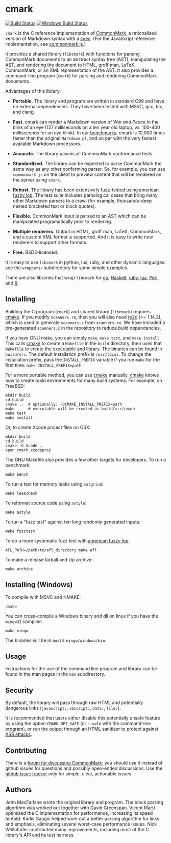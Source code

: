 cmark
=====

[![Build Status]](https://travis-ci.org/jgm/cmark)
[![Windows Build Status]](https://ci.appveyor.com/project/jgm/cmark)

`cmark` is the C reference implementation of [CommonMark], a
rationalized version of Markdown syntax with a [spec][the spec].
(For the JavaScript reference implementation, see
[commonmark.js].)

It provides a shared library (`libcmark`) with functions for parsing
CommonMark documents to an abstract syntax tree (AST), manipulating
the AST, and rendering the document to HTML, groff man, LaTeX,
CommonMark, or an XML representation of the AST.  It also provides a
command-line program (`cmark`) for parsing and rendering CommonMark
documents.

Advantages of this library:

- **Portable.**  The library and program are written in standard
  C99 and have no external dependencies.  They have been tested with
  MSVC, gcc, tcc, and clang.

- **Fast.** cmark can render a Markdown version of *War and Peace* in
  the blink of an eye (127 milliseconds on a ten year old laptop,
  vs. 100-400 milliseconds for an eye blink).  In our [benchmarks],
  cmark is 10,000 times faster than the original `Markdown.pl`, and
  on par with the very fastest available Markdown processors.

- **Accurate.** The library passes all CommonMark conformance tests.

- **Standardized.** The library can be expected to parse CommonMark
  the same way as any other conforming parser.  So, for example,
  you can use `commonmark.js` on the client to preview content that
  will be rendered on the server using `cmark`.

- **Robust.** The library has been extensively fuzz-tested using
  [american fuzzy lop].  The test suite includes pathological cases
  that bring many other Markdown parsers to a crawl (for example,
  thousands-deep nested bracketed text or block quotes).

- **Flexible.** CommonMark input is parsed to an AST which can be
  manipulated programatically prior to rendering.

- **Multiple renderers.**  Output in HTML, groff man, LaTeX, CommonMark,
  and a custom XML format is supported. And it is easy to write new
  renderers to support other formats.

- **Free.** BSD2-licensed.

It is easy to use `libcmark` in python, lua, ruby, and other dynamic
languages: see the `wrappers/` subdirectory for some simple examples.

There are also libraries that wrap `libcmark` for
[go](https://github.com/rhinoman/go-commonmark),
[Haskell](http://hackage.haskell.org/package/cmark),
[ruby](https://github.com/gjtorikian/commonmarker),
[lua](https://github.com/jgm/cmark-lua),
[Perl](https://metacpan.org/release/CommonMark), and
[R](http://cran.r-project.org/package=commonmark).

Installing
----------

Building the C program (`cmark`) and shared library (`libcmark`)
requires [cmake].  If you modify `scanners.re`, then you will also
need [re2c] (>= 1.14.2), which is used to generate `scanners.c` from
`scanners.re`.  We have included a pre-generated `scanners.c` in
the repository to reduce build dependencies.

If you have GNU make, you can simply `make`, `make test`, and `make
install`.  This calls [cmake] to create a `Makefile` in the `build`
directory, then uses that `Makefile` to create the executable and
library.  The binaries can be found in `build/src`.  The default
installation prefix is `/usr/local`.  To change the installation
prefix, pass the `INSTALL_PREFIX` variable if you run `make` for the
first time: `make INSTALL_PREFIX=path`.

For a more portable method, you can use [cmake] manually. [cmake] knows
how to create build environments for many build systems.  For example,
on FreeBSD:

    mkdir build
    cd build
    cmake ..  # optionally: -DCMAKE_INSTALL_PREFIX=path
    make      # executable will be created as build/src/cmark
    make test
    make install

Or, to create Xcode project files on OSX:

    mkdir build
    cd build
    cmake -G Xcode ..
    open cmark.xcodeproj

The GNU Makefile also provides a few other targets for developers.
To run a benchmark:

    make bench

To run a test for memory leaks using `valgrind`:

    make leakcheck

To reformat source code using `astyle`:

    make astyle

To run a "fuzz test" against ten long randomly generated inputs:

    make fuzztest

To do a more systematic fuzz test with [american fuzzy lop]:

    AFL_PATH=/path/to/afl_directory make afl

To make a release tarball and zip archive:

    make archive

Installing (Windows)
--------------------

To compile with MSVC and NMAKE:

    nmake

You can cross-compile a Windows binary and dll on linux if you have the
`mingw32` compiler:

    make mingw

The binaries will be in `build-mingw/windows/bin`.

Usage
-----

Instructions for the use of the command line program and library can
be found in the man pages in the `man` subdirectory.

Security
--------

By default, the library will pass through raw HTML and potentially
dangerous links (`javascript:`, `vbscript:`, `data:`, `file:`).

It is recommended that users either disable this potentially unsafe
feature by using the option `CMARK_OPT_SAFE` (or `--safe` with the
command-line program), or run the output through an HTML sanitizer
to protect against
[XSS attacks](http://en.wikipedia.org/wiki/Cross-site_scripting).

Contributing
------------

There is a [forum for discussing
CommonMark](http://talk.commonmark.org); you should use it instead of
github issues for questions and possibly open-ended discussions.
Use the [github issue tracker](http://github.com/jgm/CommonMark/issues)
only for simple, clear, actionable issues.

Authors
-------

John MacFarlane wrote the original library and program.
The block parsing algorithm was worked out together with David
Greenspan. Vicent Marti optimized the C implementation for
performance, increasing its speed tenfold.  Kārlis Gaņģis helped
work out a better parsing algorithm for links and emphasis,
eliminating several worst-case performance issues.
Nick Wellnhofer contributed many improvements, including
most of the C library's API and its test harness.

[benchmarks]: benchmarks.md
[the spec]: http://spec.commonmark.org
[CommonMark]: http://commonmark.org
[cmake]: http://www.cmake.org/download/
[re2c]: http://re2c.org
[commonmark.js]: https://github.com/jgm/commonmark.js
[Build Status]: https://img.shields.io/travis/jgm/cmark/master.svg?style=flat
[Windows Build Status]: https://ci.appveyor.com/api/projects/status/32r7s2skrgm9ubva?svg=true
[american fuzzy lop]: http://lcamtuf.coredump.cx/afl/
